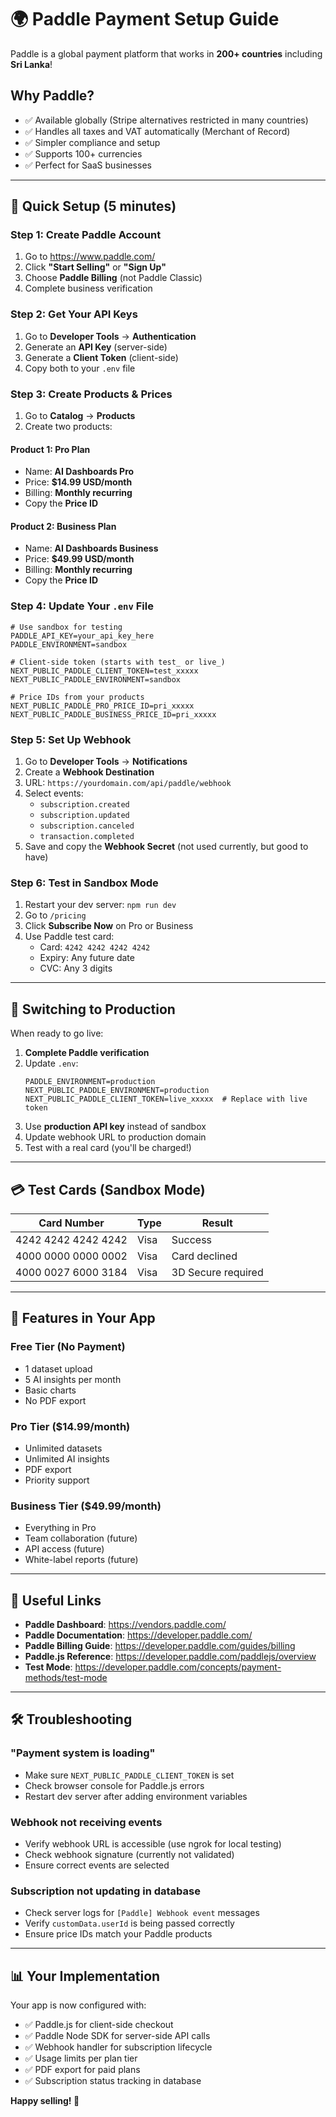 # 🌍 Paddle Payment Setup Guide

Paddle is a global payment platform that works in **200+ countries** including **Sri Lanka**!

## Why Paddle?

- ✅ Available globally (Stripe alternatives restricted in many countries)
- ✅ Handles all taxes and VAT automatically (Merchant of Record)
- ✅ Simpler compliance and setup
- ✅ Supports 100+ currencies
- ✅ Perfect for SaaS businesses

---

## 🚀 Quick Setup (5 minutes)

### Step 1: Create Paddle Account

1. Go to https://www.paddle.com/
2. Click **"Start Selling"** or **"Sign Up"**
3. Choose **Paddle Billing** (not Paddle Classic)
4. Complete business verification

### Step 2: Get Your API Keys

1. Go to **Developer Tools** → **Authentication**
2. Generate an **API Key** (server-side)
3. Generate a **Client Token** (client-side)
4. Copy both to your `.env` file

### Step 3: Create Products & Prices

1. Go to **Catalog** → **Products**
2. Create two products:

#### Product 1: Pro Plan
- Name: **AI Dashboards Pro**
- Price: **$14.99 USD/month**
- Billing: **Monthly recurring**
- Copy the **Price ID**

#### Product 2: Business Plan
- Name: **AI Dashboards Business**
- Price: **$49.99 USD/month**
- Billing: **Monthly recurring**
- Copy the **Price ID**

### Step 4: Update Your `.env` File

```env
# Use sandbox for testing
PADDLE_API_KEY=your_api_key_here
PADDLE_ENVIRONMENT=sandbox

# Client-side token (starts with test_ or live_)
NEXT_PUBLIC_PADDLE_CLIENT_TOKEN=test_xxxxx
NEXT_PUBLIC_PADDLE_ENVIRONMENT=sandbox

# Price IDs from your products
NEXT_PUBLIC_PADDLE_PRO_PRICE_ID=pri_xxxxx
NEXT_PUBLIC_PADDLE_BUSINESS_PRICE_ID=pri_xxxxx
```

### Step 5: Set Up Webhook

1. Go to **Developer Tools** → **Notifications**
2. Create a **Webhook Destination**
3. URL: `https://yourdomain.com/api/paddle/webhook`
4. Select events:
   - `subscription.created`
   - `subscription.updated`
   - `subscription.canceled`
   - `transaction.completed`
5. Save and copy the **Webhook Secret** (not used currently, but good to have)

### Step 6: Test in Sandbox Mode

1. Restart your dev server: `npm run dev`
2. Go to `/pricing`
3. Click **Subscribe Now** on Pro or Business
4. Use Paddle test card:
   - Card: `4242 4242 4242 4242`
   - Expiry: Any future date
   - CVC: Any 3 digits

---

## 🔄 Switching to Production

When ready to go live:

1. **Complete Paddle verification**
2. Update `.env`:
   ```env
   PADDLE_ENVIRONMENT=production
   NEXT_PUBLIC_PADDLE_ENVIRONMENT=production
   NEXT_PUBLIC_PADDLE_CLIENT_TOKEN=live_xxxxx  # Replace with live token
   ```
3. Use **production API key** instead of sandbox
4. Update webhook URL to production domain
5. Test with a real card (you'll be charged!)

---

## 💳 Test Cards (Sandbox Mode)

| Card Number | Type | Result |
|-------------|------|--------|
| 4242 4242 4242 4242 | Visa | Success |
| 4000 0000 0000 0002 | Visa | Card declined |
| 4000 0027 6000 3184 | Visa | 3D Secure required |

---

## 🎯 Features in Your App

### Free Tier (No Payment)
- 1 dataset upload
- 5 AI insights per month
- Basic charts
- No PDF export

### Pro Tier ($14.99/month)
- Unlimited datasets
- Unlimited AI insights
- PDF export
- Priority support

### Business Tier ($49.99/month)
- Everything in Pro
- Team collaboration (future)
- API access (future)
- White-label reports (future)

---

## 🔗 Useful Links

- **Paddle Dashboard**: https://vendors.paddle.com/
- **Paddle Documentation**: https://developer.paddle.com/
- **Paddle Billing Guide**: https://developer.paddle.com/guides/billing
- **Paddle.js Reference**: https://developer.paddle.com/paddlejs/overview
- **Test Mode**: https://developer.paddle.com/concepts/payment-methods/test-mode

---

## 🛠️ Troubleshooting

### "Payment system is loading"
- Make sure `NEXT_PUBLIC_PADDLE_CLIENT_TOKEN` is set
- Check browser console for Paddle.js errors
- Restart dev server after adding environment variables

### Webhook not receiving events
- Verify webhook URL is accessible (use ngrok for local testing)
- Check webhook signature (currently not validated)
- Ensure correct events are selected

### Subscription not updating in database
- Check server logs for `[Paddle] Webhook event` messages
- Verify `customData.userId` is being passed correctly
- Ensure price IDs match your Paddle products

---

## 📊 Your Implementation

Your app is now configured with:
- ✅ Paddle.js for client-side checkout
- ✅ Paddle Node SDK for server-side API calls
- ✅ Webhook handler for subscription lifecycle
- ✅ Usage limits per plan tier
- ✅ PDF export for paid plans
- ✅ Subscription status tracking in database

**Happy selling! 🚀**
